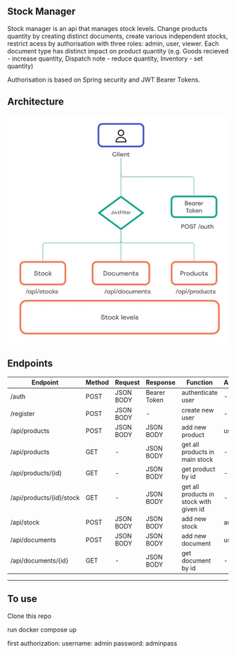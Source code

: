 ## Stock Manager
Stock manager is an api that manages stock levels. Change products quantity by creating distinct documents, create various independent stocks, restrict acess by authorisation with three roles: admin, user, viewer. Each document type has distinct impact on product quantity (e.g. Goods recieved - increase quantity, Dispatch note - reduce quantity, Inventory - set quantity)
  
Authorisation is based on Spring security and JWT Bearer Tokens.

## Architecture
![](architecture.jpg)

## Endpoints


|    Endpoint    | Method |  Request  |   Response   |            Function            | Authorization |
|    --------    |-------- |--------  |--------   |            --------            |-------- |
| /auth          | POST   | JSON BODY | Bearer Token | authenticate user              | -             |
|/register | POST   | JSON BODY | -    | create new user               | -    |
| /api/products  | POST   | JSON BODY | JSON BODY    | add new product                | user, admin   |
| /api/products  | GET    | -         | JSON BODY    | get all products in main stock | -             |
| /api/products/{id}  | GET    | -         | JSON BODY    | get product by id |        -     |
| /api/products/{id}/stock  | GET    | -         | JSON BODY    | get all products in stock with given id | - |      
| /api/stock     | POST   | JSON BODY | JSON BODY    | add new stock                  | admin         |
| /api/documents | POST   | JSON BODY | JSON BODY    | add new document               | user,admin    |
|/api/documents/{id} | GET   | - | JSON BODY    | get document by id               | -    |
---------------------------------------------------------------------------------------------

## To use
Clone this repo

run docker compose up

first authorization:
username: admin
password: adminpass
